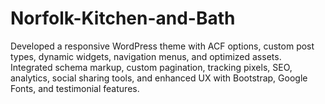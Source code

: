# Norfolk-Kitchen-and-Bath
Developed a responsive WordPress theme with ACF options, custom post types, dynamic widgets, navigation menus, and optimized assets. Integrated schema markup, custom pagination, tracking pixels, SEO, analytics, social sharing tools, and enhanced UX with Bootstrap, Google Fonts, and testimonial features.
